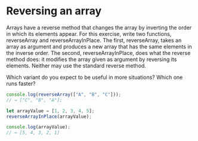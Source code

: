 # Reversing an array

Arrays have a reverse method that changes the array by inverting the order in which its elements appear. For this exercise, write two functions, reverseArray and reverseArrayInPlace. The first, reverseArray, takes an array as argument and produces a new array that has the same elements in the inverse order. The second, reverseArrayInPlace, does what the reverse method does: it modifies the array given as argument by reversing its elements. Neither may use the standard reverse method.

Which variant do you expect to be useful in more situations? Which one runs faster?


```js
console.log(reverseArray(["A", "B", "C"]));
// → ["C", "B", "A"];

let arrayValue = [1, 2, 3, 4, 5];
reverseArrayInPlace(arrayValue);

console.log(arrayValue);
// → [5, 4, 3, 2, 1]
```
